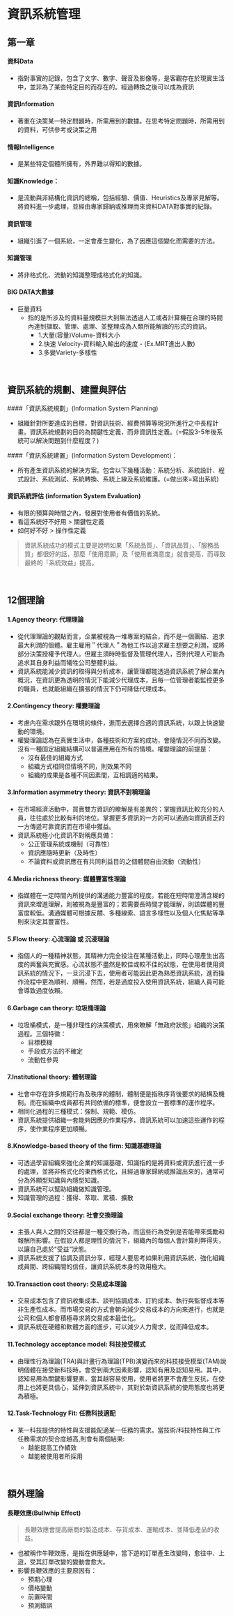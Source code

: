 # 資訊系統管理


## 第一章

#### 資料Data
* 指對事實的記錄，包含了文字、數字、聲音及影像等，是客觀存在於現實生活中，並非為了某些特定目的而存在的。經過轉換之後可以成為資訊

#### 資訊Information
* 著重在決策某一特定問題時，所需用到的數據。在思考特定問題時，所需用到的資料，可供參考或決策之用

#### 情報Intelligence
* 是某些特定個體所擁有，外界難以得知的數據。

#### 知識Knowledge：
* 是流動與非結構化資訊的總稱，包括經驗、價值、Heuristics及專家見解等。將資料進一步處理，並經由專家歸納或推理而來資料DATA對事實的紀錄。

#### 資訊管理
* 組織引進了一個系統，一定會產生變化，為了因應這個變化而需要的方法。

#### 知識管理
* 將非格式化、流動的知識整理成格式化的知識。

#### BIG DATA大數據
* 巨量資料
	* 指的是所涉及的資料量規模巨大到無法透過人工或者計算機在合理的時間內達到擷取、管理、處理、並整理成為人類所能解讀的形式的資訊。
		* 1.大量(容量)Volume-資料大小
		* 2.快速 Velocity-資料輸入輸出的速度 - (Ex.MRT進出人數)
		* 3.多變Variety-多樣性

<br>

## 資訊系統的規劃、建置與評估

####「資訊系統規劃」(Information System Planning)
* 組織針對所要達成的目標，對資訊技術、經費預算等現況所進行之中長程計畫。資訊系統規劃的目的為關鍵性定義，而非資訊性定義。(=假設3-5年後系統可以解決問題到什麼程度？)

####「資訊系統建置」(Information System Development)：
* 所有產生資訊系統的解決方案。包含以下幾種活動：系統分析、系統設計、程式設計、系統測試、系統轉換、系統上線及系統維護。(=做出來=寫出系統)

#### 資訊系統評估 (information System Evaluation)
* 有限的預算與時間之內，發展對使用者有價值的系統。
* 看這系統好不好用 > 關鍵性定義
* 如何好不好 > 操作性定義

> 資訊系統成功的模式主要是說明如果「系統品質」、「資訊品質」、「服務品質」都很好的話，那麼「使用意願」及「使用者滿意度」就會提高，而導致最終的「系統效益」提高。




<br>

## 12個理論

#### 1.Agency theory: 代理理論
* 從代理理論的觀點而言，企業被視為一堆專案的結合，而不是一個團結、追求最大利潤的個體。雇主雇用＂代理人＂為他工作以追求雇主想要之利潤，或將部分決策授權予代理人。但雇主須時時監督及管理代理人，否則代理人可能為追求其自身利益而犧牲公司整體利益。
* 資訊系統能減少資訊的取得與分析成本，讓管理都能透過資訊系統了解企業內概況，在資訊更為透明的情況下能減少代理成本，且每一位管理者能監控更多的職員，也就能組織在擴張的情況下仍可降低代理成本。

#### 2.Contingency theory: 權變理論
* 考慮內在需求跟外在環境的條件，進而去選擇合適的資訊系統，以跟上快速變動的環境。
* 權變理論認為在真實生活中，各種技術和方案的成功，會隨情況不同而改變。沒有一種固定組織結構可以普遍應用在所有的情境。權變理論的前提是：
	* 沒有最佳的組織方式 
	* 組織方式相同但情境不同，則效果不同 
	* 組織的成果是各種不同因素間，互相調適的結果。


#### 3.Information asymmetry theory: 資訊不對稱理論
* 在市場經濟活動中，買賣雙方資訊的瞭解是有差異的；掌握資訊比較充分的人員，往往處於比較有利的地位。掌握更多資訊的一方的可以通過向資訊貧乏的一方傳遞可靠資訊而在市場中獲益。
* 資訊系統極小化資訊不對稱應具備：
	* 公正管理系統或機制（可靠性）
	* 資訊應隨時更新（及時性）
	* 不論資料或資訊應在有共同利益目的之個體間自由流動（流動性）


#### 4.Media richness theory: 媒體豐富性理論
* 指媒體在一定時間內所提供的溝通能力豐富的程度。若能在短時間澄清含糊的資訊來增進理解，則被視為是豐富的；若需要長時間才能理解，則該媒體的豐富度較低。溝通媒體可根據反饋、多種線索、語言多樣性以及個人化焦點等準則來決定其豐富性。

#### 5.Flow theory: 心流理論 或 沉浸理論
* 指個人的一種精神狀態，其精神力完全投注在某種活動上，同時心理產生出高度的興奮與充實感。心流狀態不盡然是較佳或較不佳的狀態，在使用者使用資訊系統的情況下，一旦沉浸下去，使用者可能因此更為熟悉資訊系統，進而操作流程中更為順利、順暢，然而，若是過度投入使用資訊系統，組織人員可能會導致過度依賴。

#### 6.Garbage can theory: 垃圾桶理論
* 垃圾桶模式，是一種非理性的決策模式，用來瞭解「無政府狀態」組織的決策過程。三個特徵：
	* 目標模糊
	* 手段或方法的不確定
	* 流動性參與

#### 7.Institutional theory: 體制理論
* 社會中存在許多規範行為及秩序的體制，體制便是指秩序背後要求的結構及機制。而在組織中成員都有共同依循的標準，便會設立一套標準的運作程序。
* 相同化過程的三種模式：強制、規範、模仿。
* 資訊系統提供組織一套能夠因應的作業程序，資訊系統可以加速這些運作的程序，使作業程序更加順暢。
 
#### 8.Knowledge-based theory of the firm: 知識基礎理論
* 可透過學習組織來強化企業的知識基礎，知識指的是將資料或資訊進行進一步的處理，並將非格式化的東西格式化，且經過專家歸納或推論出來的，通常可分為外顯型知識與內隱型知識。
* 資訊系統可以幫助組織做知識管理。
* 知識管理的過程：獲得、萃取、累積、擴散

#### 9.Social exchange theory: 社會交換理論
* 主張人與人之間的交往都是一種交換行為，而這些行為受到是否能帶來獎勵和報酬所影響。在假設人都是理性的情況下，組織內的每個人會計算利弊得失，以讓自己處於"受益"狀態。
* 資訊系統支援了協調及資訊分享，經理人要思考如果利用資訊系統，強化組織成員間、跨組織間的信任，讓資訊系統本身的效用極大。

#### 10.Transaction cost theory: 交易成本理論
* 交易成本包含了資訊收集成本、談判協調成本、訂約成本、執行與監督成本等非生產性成本。而市場交易的方式會朝向減少交易成本的方向來進行，也就是公司和個人都會積極尋求將交易成本最佳化。
* 資訊系統在硬體和軟體方面的進步，可以減少人力需求，從而降低成本。

#### 11.Technology acceptance model: 科技接受模式
* 由理性行為理論(TRA)與計畫行為理論(TPB)演變而來的科技接受模型(TAM)說明個體在接受新科技時，會受到兩大因素影響，認知有用及認知易用。其中，認知易用為關鍵影響要素，當其越容易使用，使用者將更不會產生反抗，在使用上也將更具信心，延伸到資訊系統中，其對於新資訊系統的使用態度也將更為積極。

#### 12.Task-Technology Fit: 任務科技適配
* 某一科技提供的特性與支援能配適某一任務的需求。當技術/科技特性與工作任務需求的契合度越高,則會有兩個結果:
	* 越能提高工作績效 
	* 越能被使用者所採用

<br>

## 額外理論

#### 長鞭效應(Bullwhip Effect)
> 長鞭效應會提高廠商的製造成本、存貨成本、運輸成本、並降低產品的收益。
* 也被稱作牛鞭效應，是指在供應鏈中，當下遊的訂單產生改變時，愈往中、上遊，受其訂單改變的變動會愈大。
* 影響長鞭效應的主要原因有：
	* 預期心理 
	* 價格變動 
	* 前置時間
	* 預測錯誤